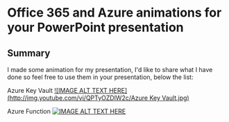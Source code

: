 # Office 365 and Azure animations for your PowerPoint presentation #

## Summary ##

I made some animation for my presentation, I'd like to share what I have done so feel free to use them in your presentation, below the list:

Azure Key Vault
[![IMAGE ALT TEXT HERE](http://img.youtube.com/vi/QPTyOZDlW2c/Azure Key Vault.jpg)](http://www.youtube.com/watch?v=QPTyOZDlW2c)

Azure Function
[![IMAGE ALT TEXT HERE](http://img.youtube.com/vi/YOUTUBE_VIDEO_ID_HERE/0.jpg)](http://www.youtube.com/watch?v=l3vdoVL1pVw)